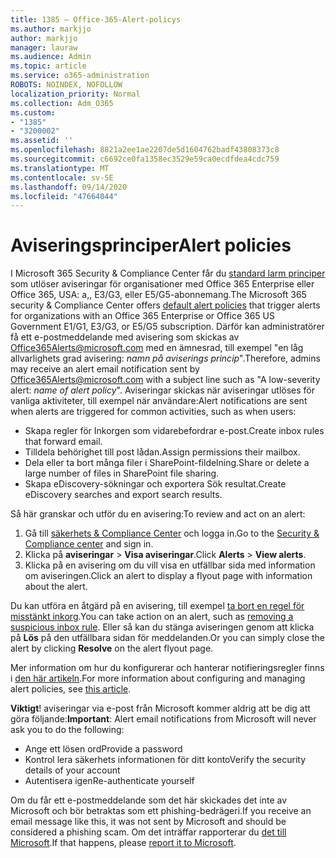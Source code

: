 ```yaml
---
title: 1385 – Office-365-Alert-policys
ms.author: markjjo
author: markjjo
manager: lauraw
ms.audience: Admin
ms.topic: article
ms.service: o365-administration
ROBOTS: NOINDEX, NOFOLLOW
localization_priority: Normal
ms.collection: Adm_O365
ms.custom:
- "1385"
- "3200002"
ms.assetid: ''
ms.openlocfilehash: 8821a2ee1ae2207de5d1604762badf43808373c8
ms.sourcegitcommit: c6692ce0fa1358ec3529e59ca0ecdfdea4cdc759
ms.translationtype: MT
ms.contentlocale: sv-SE
ms.lasthandoff: 09/14/2020
ms.locfileid: "47664044"
---
```

# <a name="alert-policies"></a><span data-ttu-id="3e0b9-102">Aviseringsprinciper</span><span class="sxs-lookup"><span data-stu-id="3e0b9-102">Alert policies</span></span>

<span data-ttu-id="3e0b9-103">I Microsoft 365 Security & Compliance Center får du [standard larm principer](https://docs.microsoft.com/microsoft-365/compliance/alert-policies#default-alert-policies) som utlöser aviseringar för organisationer med Office 365 Enterprise eller Office 365, USA: a,, E3/G3, eller E5/G5-abonnemang.</span><span class="sxs-lookup"><span data-stu-id="3e0b9-103">The Microsoft 365 security & Compliance Center offers [default alert policies](https://docs.microsoft.com/microsoft-365/compliance/alert-policies#default-alert-policies) that trigger alerts for organizations with an Office 365 Enterprise or Office 365 US Government E1/G1, E3/G3, or E5/G5 subscription.</span></span> <span data-ttu-id="3e0b9-104">Därför kan administratörer få ett e-postmeddelande med avisering som skickas av Office365Alerts@microsoft.com med en ämnesrad, till exempel "en låg allvarlighets grad avisering: *namn på aviserings princip*".</span><span class="sxs-lookup"><span data-stu-id="3e0b9-104">Therefore, admins may receive an alert email notification sent by Office365Alerts@microsoft.com with a subject line such as "A low-severity alert: *name of alert policy*".</span></span> <span data-ttu-id="3e0b9-105">Aviseringar skickas när aviseringar utlöses för vanliga aktiviteter, till exempel när användare:</span><span class="sxs-lookup"><span data-stu-id="3e0b9-105">Alert notifications are sent when alerts are triggered for common activities, such as when users:</span></span>

- <span data-ttu-id="3e0b9-106">Skapa regler för Inkorgen som vidarebefordrar e-post.</span><span class="sxs-lookup"><span data-stu-id="3e0b9-106">Create inbox rules that forward email.</span></span>
- <span data-ttu-id="3e0b9-107">Tilldela behörighet till post lådan.</span><span class="sxs-lookup"><span data-stu-id="3e0b9-107">Assign permissions their mailbox.</span></span>
- <span data-ttu-id="3e0b9-108">Dela eller ta bort många filer i SharePoint-fildelning.</span><span class="sxs-lookup"><span data-stu-id="3e0b9-108">Share or delete a large number of files in SharePoint file sharing.</span></span>
- <span data-ttu-id="3e0b9-109">Skapa eDiscovery-sökningar och exportera Sök resultat.</span><span class="sxs-lookup"><span data-stu-id="3e0b9-109">Create eDiscovery searches and export search results.</span></span>

<span data-ttu-id="3e0b9-110">Så här granskar och utför du en avisering:</span><span class="sxs-lookup"><span data-stu-id="3e0b9-110">To review and act on an alert:</span></span>

1. <span data-ttu-id="3e0b9-111">Gå till [säkerhets & Compliance Center](https://protection.office.com) och logga in.</span><span class="sxs-lookup"><span data-stu-id="3e0b9-111">Go to the [Security & Compliance center](https://protection.office.com) and sign in.</span></span>
2. <span data-ttu-id="3e0b9-112">Klicka på **aviseringar**  >  **Visa aviseringar**.</span><span class="sxs-lookup"><span data-stu-id="3e0b9-112">Click **Alerts** > **View alerts**.</span></span>
3. <span data-ttu-id="3e0b9-113">Klicka på en avisering om du vill visa en utfällbar sida med information om aviseringen.</span><span class="sxs-lookup"><span data-stu-id="3e0b9-113">Click an alert to display a flyout page with information about the alert.</span></span>

<span data-ttu-id="3e0b9-114">Du kan utföra en åtgärd på en avisering, till exempel [ta bort en regel för misstänkt inkorg](https://docs.microsoft.com/microsoft-365/security/office-365-security/responding-to-a-compromised-email-account).</span><span class="sxs-lookup"><span data-stu-id="3e0b9-114">You can take action on an alert, such as [removing a suspicious inbox rule](https://docs.microsoft.com/microsoft-365/security/office-365-security/responding-to-a-compromised-email-account).</span></span> <span data-ttu-id="3e0b9-115">Eller så kan du stänga aviseringen genom att klicka på **Lös** på den utfällbara sidan för meddelanden.</span><span class="sxs-lookup"><span data-stu-id="3e0b9-115">Or you can simply close the alert by clicking **Resolve** on the alert flyout page.</span></span>

<span data-ttu-id="3e0b9-116">Mer information om hur du konfigurerar och hanterar notifieringsregler finns i  [den här artikeln](https://docs.microsoft.com/microsoft-365/compliance/alert-policies).</span><span class="sxs-lookup"><span data-stu-id="3e0b9-116">For more information about configuring and managing alert policies, see  [this article](https://docs.microsoft.com/microsoft-365/compliance/alert-policies).</span></span>

<span data-ttu-id="3e0b9-117">**Viktigt**! aviseringar via e-post från Microsoft kommer aldrig att be dig att göra följande:</span><span class="sxs-lookup"><span data-stu-id="3e0b9-117">**Important**: Alert email notifications from Microsoft will never ask you to do the following:</span></span>

- <span data-ttu-id="3e0b9-118">Ange ett lösen ord</span><span class="sxs-lookup"><span data-stu-id="3e0b9-118">Provide a password</span></span>
- <span data-ttu-id="3e0b9-119">Kontrol lera säkerhets informationen för ditt konto</span><span class="sxs-lookup"><span data-stu-id="3e0b9-119">Verify the security details of your account</span></span>
- <span data-ttu-id="3e0b9-120">Autentisera igen</span><span class="sxs-lookup"><span data-stu-id="3e0b9-120">Re-authenticate yourself</span></span>

<span data-ttu-id="3e0b9-121">Om du får ett e-postmeddelande som det här skickades det inte av Microsoft och bör betraktas som ett phishing-bedrägeri.</span><span class="sxs-lookup"><span data-stu-id="3e0b9-121">If you receive an email message like this, it was not sent by Microsoft and should be considered a phishing scam.</span></span> <span data-ttu-id="3e0b9-122">Om det inträffar rapporterar du [det till Microsoft](https://docs.microsoft.com/microsoft-365/security/office-365-security/report-junk-email-and-phishing-scams-in-outlook-on-the-web-eop).</span><span class="sxs-lookup"><span data-stu-id="3e0b9-122">If that happens, please [report it to Microsoft](https://docs.microsoft.com/microsoft-365/security/office-365-security/report-junk-email-and-phishing-scams-in-outlook-on-the-web-eop).</span></span>